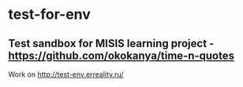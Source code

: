 # test-for-env

 ## Test sandbox for MISIS learning project - https://github.com/okokanya/time-n-quotes
 
 Work on http://test-env.erreality.ru/
